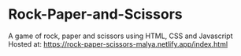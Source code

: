 # Rock-Paper-and-Scissors

A game of rock, paper and scissors using HTML, CSS and Javascript
Hosted at:  https://rock-paper-scissors-malya.netlify.app/index.html
